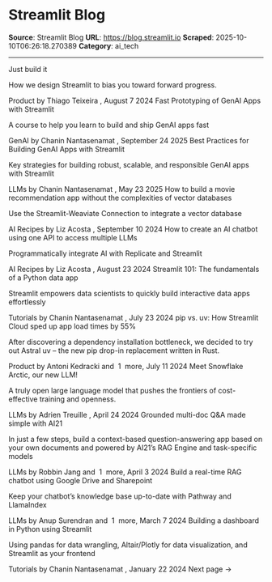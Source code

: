 # Streamlit Blog

**Source**: Streamlit Blog
**URL**: https://blog.streamlit.io
**Scraped**: 2025-10-10T06:26:18.270389
**Category**: ai_tech

---

Just build it

How we design Streamlit to bias you toward forward progress.

Product
by
Thiago Teixeira
,
August 7 2024
Fast Prototyping of GenAI Apps with Streamlit

A course to help you learn to build and ship GenAI apps fast

GenAI
by
Chanin Nantasenamat
,
September 24 2025
Best Practices for Building GenAI Apps with Streamlit

Key strategies for building robust, scalable, and responsible GenAI apps with Streamlit

LLMs
by
Chanin Nantasenamat
,
May 23 2025
How to build a movie recommendation app without the complexities of vector databases

Use the Streamlit-Weaviate Connection to integrate a vector database

AI Recipes
by
Liz Acosta
,
September 10 2024
How to create an AI chatbot using one API to access multiple LLMs

Programmatically integrate AI with Replicate and Streamlit

AI Recipes
by
Liz Acosta
,
August 23 2024
Streamlit 101: The fundamentals of a Python data app

Streamlit empowers data scientists to quickly build interactive data apps effortlessly

Tutorials
by
Chanin Nantasenamat
,
July 23 2024
pip vs. uv: How Streamlit Cloud sped up app load times by 55%

After discovering a dependency installation bottleneck, we decided to try out Astral uv – the new pip drop-in replacement written in Rust.

Product
by
Antoni Kedracki and 
1
 more,
July 11 2024
Meet Snowflake Arctic, our new LLM!

A truly open large language model that pushes the frontiers of cost-effective training and openness.

LLMs
by
Adrien Treuille
,
April 24 2024
Grounded multi-doc Q&A made simple with AI21

In just a few steps, build a context-based question-answering app based on your own documents and powered by AI21’s RAG Engine and task-specific models

LLMs
by
Robbin Jang and 
1
 more,
April 3 2024
Build a real-time RAG chatbot using Google Drive and Sharepoint

Keep your chatbot’s knowledge base up-to-date with Pathway and LlamaIndex

LLMs
by
Anup Surendran and 
1
 more,
March 7 2024
Building a dashboard in Python using Streamlit

Using pandas for data wrangling, Altair/Plotly for data visualization, and Streamlit as your frontend

Tutorials
by
Chanin Nantasenamat
,
January 22 2024
Next page →
